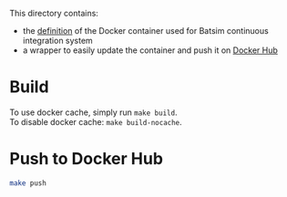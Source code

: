 This directory contains:
- the [definition](./Dockerfile) of the Docker container used for Batsim
  continuous integration system
- a wrapper to easily update the container and push it on
  [Docker Hub](https://hub.docker.com/r/oarteam/batsim_ci/)

Build
=====

To use docker cache, simply run ``make build``.  
To disable docker cache: ``make build-nocache``.

Push to Docker Hub
==================

``` bash
make push
```

